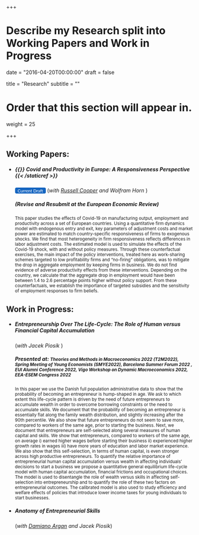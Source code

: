 +++
# Describe my Research split into Working Papers and Work in Progress

date = "2016-04-20T00:00:00"
draft = false

title = "Research"
subtitle = ""

# Order that this section will appear in.
weight = 25

+++

<link rel="stylesheet" href=https://cdnjs.cloudflare.com/ajax/libs/font-awesome/6.2.1/css/all.min.css>
<style>
.bg-rollover:hover{
    background-color: #585f6a !important;
    border-color:#1565c0;
    color: #ffffff !important;
  }
  .wx{
    width: 250px;
  }
}
</style>

<h2>Working Papers:</h2>



<ul><li><h5> {{<staticref "uploads/CIH_23.pdf" "newtab" >}} Covid and Productivity in Europe: A Responsiveness Perspective   {{< /staticref >}}</h5>
<small>
<a rel="noopener"
   target="_blank"
   class="bg-rollover"
   href=https://leonardoindraccolo.netlify.app/uploads/CIH_23.pdf
   style="background-color: #1565c0;
          font-family: Lato, sans-serif;
          font-weight:;
          text-decoration: none;
          text-align: center;
          padding: 1px 1px;
          color: #ffffff;
          border-radius: 4px;
          margin:0px auto;
          text-align: center;
          display: inline-block;>
<span style="mso-text-raise: 10pt;">&nbsp Current Draft &nbsp </span>
</a></small> (<i>with <a href=https://sites.google.com/site/coopereconomics/ target="_blank">Russell Cooper</a>  and Wolfram Horn </i>)
<h5>  <i> (Revise and Resubmit at the European Economic Review)</i></h5>


<p><small> This paper studies the effects of Covid-19 on manufacturing output, employment and productivity across a set of European countries. Using a quantitative firm dynamics model with endogenous entry and exit, key parameters of adjustment costs and market power are estimated to match country-specific responsiveness of firms to exogenous shocks. We find that most heterogeneity in firm responsiveness reflects differences in labor adjustment costs. The estimated model is used to simulate the effects of the Covid-19 shock, with and without policy measures. Through these counterfactual exercises, the main impact of the policy interventions, treated here as work-sharing schemes targeted to low profitability firms and “no-firing” obligations, was to mitigate the drop in aggregate employment by keeping firms in business. We do not find evidence of adverse productivity effects from these interventions. Depending on the country, we calculate that the aggregate drop in employment would have been between 1.4 to 2.6 percentage points higher without policy support. From these counterfactuals, we establish the importance of targeted subsidies and the sensitivity of employment responses to firm beliefs. </small></p></li></ul>

<h2>Work in Progress:</h2>

<ul><li><h5> Entrepreneurship Over The Life-Cycle: The Role of Human versus Financial Capital Accumulation </h5> (<i>with Jacek Piosik </i>)

<h5> Presented at: <small> Theories and Methods in Macroeconomics 2022 (T2M2022), Spring Meeting of Young Economists (SMYE2022), Barcelona Summer Forum 2022 , EUI Alumni Conference 2022, Vigo Workshop on Dynamic Macroeconomics 2022, EEA-ESEM Congress 2022  </small></h5>

<p><small> In this paper we use the Danish full population administrative data to show that the probability of becoming an entrepreneur is hump-shaped in age. We ask to which extent this life-cycle pattern is driven by the need of future entrepreneurs to accumulate wealth in order to overcome borrowing constraints or the need to accumulate skills. We document that the probability of becoming an entrepreneur is essentially flat along the family wealth distribution, and slightly increasing after the 90th percentile. We also show that future entrepreneurs do not seem to save more, compared to workers of the same age, prior to starting the business. Next, we document that entrepreneurs are self-selected along several measures of human capital and skills. We show that entrepreneurs, compared to workers of the same age, on average i) earned higher wages before starting their business ii) experienced higher growth rates in wages iii) have more years of education and labor market experience. We also show that this self-selection, in terms of human capital, is even stronger across high productive entrepreneurs. To quantify the relative importance of entrepreneurial human capital accumulation versus wealth in affecting individuals’ decisions to start a business we propose a quantitative general equilibrium life-cycle model with human capital accumulation, financial frictions and occupational choices. The model is used to disentangle the role of wealth versus skills in affecting self-selection into entrepreneurship and to quantify the role of these two factors on entrepreneurial outcomes. The calibrated model is also used to study efficiency and welfare effects of policies that introduce lower income taxes for young individuals to start businesses.</small></p></li></ul>



<ul><li><p><h5>Anatomy of Entrepreneurial Skills </h5>
(<i>with <a href=https://www.damianoargan.com target="_blank">Damiano Argan</a>  and Jacek Piosik</i>)</p></li></ul>
